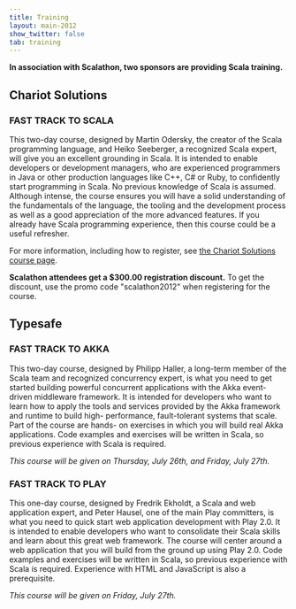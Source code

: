 ```yaml
---
title: Training
layout: main-2012
show_twitter: false
tab: training
---
```


**In association with Scalathon, two sponsors are providing Scala training.**

## Chariot Solutions

### FAST TRACK TO SCALA

This two-day course, designed by Martin Odersky, the creator of the Scala
programming language, and Heiko Seeberger, a recognized Scala expert, will give
you an excellent grounding in Scala.  It is intended to enable developers or
development managers, who are experienced programmers in Java or other
production languages like C++, C# or Ruby, to confidently start programming in
Scala. No previous knowledge of Scala is assumed. Although intense, the course
ensures you will have a solid understanding of the fundamentals of the
language, the tooling and the development process as well as a good
appreciation of the more advanced features. If you already have Scala
programming experience, then this course could be a useful refresher.

For more information, including how to register, see
[the Chariot Solutions course page](http://chariotsolutions.com/training_events/fast-track-to-scala-2012-07-19).

**Scalathon attendees get a $300.00 registration discount.**
To get the discount, use the promo code "scalathon2012" when registering for the course.

## Typesafe

### FAST TRACK TO AKKA

This two-day course, designed by Philipp Haller, a long-term member of the
Scala team and recognized concurrency expert, is what you need to get started
building powerful concurrent applications with the Akka event-driven middleware
framework.  It is intended for developers who want to learn how to apply the
tools and services provided by the Akka framework and runtime to build high-
performance, fault-tolerant systems that scale.  Part of the course are hands-
on exercises in which you will build real Akka applications.  Code examples and
exercises will be written in Scala, so previous experience with Scala is
required.

_This course will be given on Thursday, July 26th, and Friday, July 27th._

### FAST TRACK TO PLAY

This one-day course, designed by Fredrik Ekholdt, a Scala and web application
expert, and Peter Hausel, one of the main Play committers, is what you need to
quick start web application development with Play 2.0.  It is intended to
enable developers who want to consolidate their Scala skills and learn about
this great web framework.  The course will center around a web application that
you will build from the ground up using Play 2.0.  Code examples and exercises
will be written in Scala, so previous experience with Scala is required.
Experience with HTML and JavaScript is also a prerequisite.

_This course will be given on Friday, July 27th._
